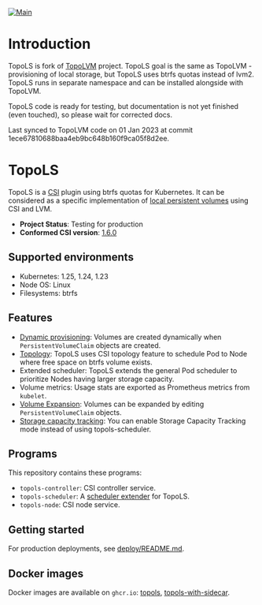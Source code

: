 [![Main](https://github.com/kvaster/topols/workflows/Main/badge.svg)](https://github.com/kvaster/topols/actions)

Introduction
============

TopoLS is fork of [TopoLVM](https://github.com/topolvm/topolvm) project.
TopoLS goal is the same as TopoLVM - provisioning of local storage, but TopoLS uses btrfs quotas instead of lvm2.
TopoLS runs in separate namespace and can be installed alongside with TopoLVM.

TopoLS code is ready for testing, but documentation is not yet finished (even touched), so please wait for corrected docs.

Last synced to TopoLVM code on 01 Jan 2023 at commit 1ece67810688baa4eb9bc648b160f9ca05f8d2ee.

TopoLS
======

TopoLS is a [CSI][] plugin using btrfs quotas for Kubernetes.
It can be considered as a specific implementation of [local persistent volumes](https://kubernetes.io/docs/concepts/storage/volumes/#local) using CSI and LVM.

- **Project Status**: Testing for production
- **Conformed CSI version**: [1.6.0](https://github.com/container-storage-interface/spec/blob/v1.6.0/spec.md)

Supported environments
----------------------

- Kubernetes: 1.25, 1.24, 1.23
- Node OS: Linux
- Filesystems: btrfs

Features
--------

- [Dynamic provisioning](https://kubernetes-csi.github.io/docs/external-provisioner.html): Volumes are created dynamically when `PersistentVolumeClaim` objects are created.
- [Topology](https://kubernetes-csi.github.io/docs/topology.html): TopoLS uses CSI topology feature to schedule Pod to Node where free space on btrfs volume exists.
- Extended scheduler: TopoLS extends the general Pod scheduler to prioritize Nodes having larger storage capacity.
- Volume metrics: Usage stats are exported as Prometheus metrics from `kubelet`.
- [Volume Expansion](https://kubernetes-csi.github.io/docs/volume-expansion.html): Volumes can be expanded by editing `PersistentVolumeClaim` objects.
- [Storage capacity tracking](https://github.com/kvaster/topols/tree/main/deploy#storage-capacity-tracking): You can enable Storage Capacity Tracking mode instead of using topols-scheduler.

Programs
--------

This repository contains these programs:

- `topols-controller`: CSI controller service.
- `topols-scheduler`: A [scheduler extender](https://github.com/kubernetes/design-proposals-archive/blob/main/scheduling/scheduler_extender.md) for TopoLS.
- `topols-node`: CSI node service.

Getting started
---------------

For production deployments, see [deploy/README.md](./deploy/README.md).

Docker images
-------------

Docker images are available on `ghcr.io`:
[topols](https://github.com/users/kvaster/packages/container/package/topols),
[topols-with-sidecar](https://github.com/users/kvaster/packages/container/package/topols-with-sidecar).

[releases]: https://github.com/kvaster/topols/releases
[CSI]: https://github.com/container-storage-interface/spec
